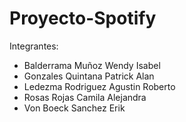 # Proyecto-Spotify
Integrantes:
- Balderrama Muñoz Wendy Isabel
- Gonzales Quintana Patrick Alan
- Ledezma Rodriguez Agustin Roberto
- Rosas Rojas Camila Alejandra
- Von Boeck Sanchez Erik